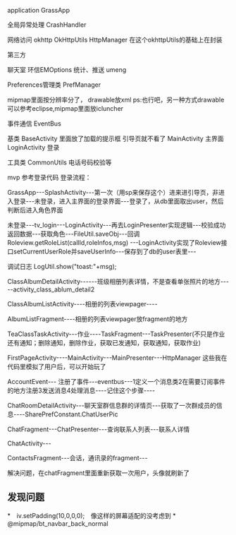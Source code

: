 application
GrassApp

全局异常处理
CrashHandler

网络访问
okhttp
OkHttpUtils
HttpManager 在这个okhttpUtils的基础上在封装

第三方

聊天室 环信EMOptions
统计、推送   umeng

Preferences管理类
PrefManager


mipmap里面按分辨率分了，
drawable放xml
ps:也行吧，另一种方式drawable可以参考eclipse,mipmap里面放icluncher

事件通信
EventBus

基类
BaseActivity 里面放了加载的提示框 
引导页就不看了
MainActivity 主界面
LoginActivity  登录


工具类
CommonUtils 电话号码校验等


mvp
参考登录代码
登录流程：

GrassApp---SplashActivity---第一次（用sp来保存这个）进来进引导页，非进入登录---未登录，进入主界面的登录界面---登录了，从db里面取出user，然后判断后进入角色界面

未登录---tv_login---LoginActivity---再去LoginPresenter实现逻辑---校验成功返回数据---获取角色---FileUtil.saveObj---回调Roleview.getRoleList(callId,roleInfos,msg)
---LoginActivity实现了Roleview接口setCurrentUserRole并saveUserInfo---保存到了db的user表里---


调试日志
LogUtil.show("toast:"+msg);


ClassAlbumDetailActivity------班级相册列表详情，不是查看单张照片的地方-----activity_class_ablum_detail2

ClassAlbumListActivity----相册的列表viewpager----

AlbumListFragment----相册的列表viewpager放fragment的地方


TeaClassTaskActivity---作业----TaskFragment---TaskPresenter(不只是作业还有通知；删除通知，删除作业，获取已发通知，获取通知，获取作业)



FirstPageActivity----MainActivity---MainPresenter---HttpManager
这些我在代码里模拟了用户后，可以开始玩了

AccountEvent--- 注册了事件---eventbus---1定义一个消息类2在需要订阅事件的地方注册3发送消息4处理消息----记住这个步骤----


ChatRoomDetailActivity---聊天室群信息群的详情页---获取了一次群成员的信息----SharePrefConstant.ChatUserPic

ChatFragment---ChatPresenter---查询联系人列表---联系人详情

ChatActivity---

ContactsFragment---会话，通讯录的fragment---

解决问题，在chatFragment里面重新获取一次用户，头像就刷新了

## 发现问题
*　iv.setPadding(10,0,0,0);　像这样的屏幕适配的没考虑到
*　@mipmap/bt_navbar_back_normal





